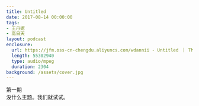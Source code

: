 ```yaml
---
title: Untitled
date: 2017-08-14 00:00:00
tags:
- 王丹妮
- 高日天
layout: podcast
enclosure:
  url: https://jfm.oss-cn-chengdu.aliyuncs.com/wdannii - Untitled ｜ The Jungle.mp3
  length: 55302940
  type: audio/mpeg
  duration: 2304
background: /assets/cover.jpg
---
```


第一期  
没什么主题。我们就试试。
